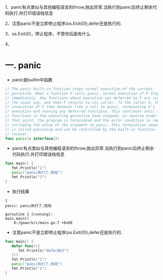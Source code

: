 1、panic有点类似与其他编程语言的throw,抛出异常.当执行到panic后终止剩余代码执行.并打印错误栈信息

2、注意panic不是立即停止程序(os.Exit(0)),defer还是执行的.

3、os.Exit(0)，停止程序，不管你后面有什么

4、



# 一. panic

* panic是builtin中函数
```go
// The panic built-in function stops normal execution of the current
// goroutine. When a function F calls panic, normal execution of F stops
// immediately. Any functions whose execution was deferred by F are run in
// the usual way, and then F returns to its caller. To the caller G, the
// invocation of F then behaves like a call to panic, terminating G's
// execution and running any deferred functions. This continues until all
// functions in the executing goroutine have stopped, in reverse order. At
// that point, the program is terminated and the error condition is reported,
// including the value of the argument to panic. This termination sequence
// is called panicking and can be controlled by the built-in function
// recover.
func panic(v interface{})
```
* panic有点类似与其他编程语言的throw,抛出异常.当执行到panic后终止剩余代码执行.并打印错误栈信息
```go
func main() {
   fmt.Println("1")
   panic("panic执行了,哈哈")
   fmt.Println("2")
}
```
* 执行结果
```
1
panic: panic执行了,哈哈

goroutine 1 [running]:
main.main()
	D:/gowork/c/main.go:7 +0x80
```
* 注意panic不是立即停止程序(os.Exit(0)),defer还是执行的.


```go
func main() {
   defer func(){
      fmt.Println("defer执行")
   }()
   fmt.Println("1")
   panic("panic执行了,哈哈")
   fmt.Println("2")
}
```

